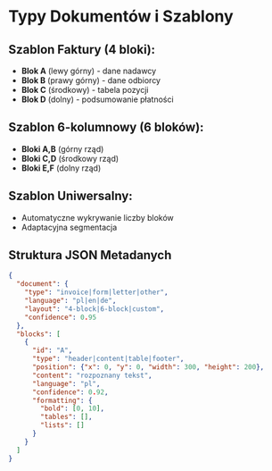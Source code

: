 # Typy Dokumentów i Szablony

## Szablon Faktury (4 bloki):
- **Blok A** (lewy górny) - dane nadawcy
- **Blok B** (prawy górny) - dane odbiorcy  
- **Blok C** (środkowy) - tabela pozycji
- **Blok D** (dolny) - podsumowanie płatności

## Szablon 6-kolumnowy (6 bloków):
- **Bloki A,B** (górny rząd)
- **Bloki C,D** (środkowy rząd)
- **Bloki E,F** (dolny rząd)

## Szablon Uniwersalny:
- Automatyczne wykrywanie liczby bloków
- Adaptacyjna segmentacja

## Struktura JSON Metadanych

```json
{
  "document": {
    "type": "invoice|form|letter|other",
    "language": "pl|en|de",
    "layout": "4-block|6-block|custom",
    "confidence": 0.95
  },
  "blocks": [
    {
      "id": "A",
      "type": "header|content|table|footer",
      "position": {"x": 0, "y": 0, "width": 300, "height": 200},
      "content": "rozpoznany tekst",
      "language": "pl",
      "confidence": 0.92,
      "formatting": {
        "bold": [0, 10],
        "tables": [],
        "lists": []
      }
    }
  ]
}
```
